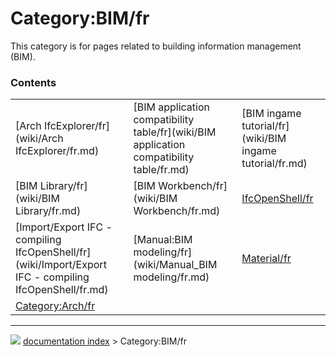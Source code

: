 # Category:BIM/fr
This category is for pages related to building information management (BIM).

### Contents

|     |     |     |
| --- | --- | --- |
| [Arch IfcExplorer/fr](wiki/Arch IfcExplorer/fr.md) | [BIM application compatibility table/fr](wiki/BIM application compatibility table/fr.md) | [BIM ingame tutorial/fr](wiki/BIM ingame tutorial/fr.md) |
| [BIM Library/fr](wiki/BIM Library/fr.md) | [BIM Workbench/fr](wiki/BIM Workbench/fr.md) | [IfcOpenShell/fr](wiki/IfcOpenShell/fr.md) |
| [Import/Export IFC - compiling IfcOpenShell/fr](wiki/Import/Export IFC - compiling IfcOpenShell/fr.md) | [Manual:BIM modeling/fr](wiki/Manual_BIM modeling/fr.md) | [Material/fr](wiki/Material/fr.md) |
| [Category:Arch/fr](wiki/Category_Arch/fr.md) |



---
![](images/Right_arrow.png) [documentation index](../README.md) > Category:BIM/fr
